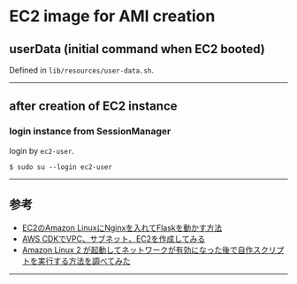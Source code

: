 # EC2 image for AMI creation

## userData (initial command when EC2 booted)

Defined in `lib/resources/user-data.sh`.

---

## after creation of EC2 instance

### login instance from SessionManager

login by `ec2-user`. 

```
$ sudo su --login ec2-user
```

---

## 参考

* [EC2のAmazon LinuxにNginxを入れてFlaskを動かす方法](https://zenn.dev/century/articles/6b7d6ad29605f8)
* [AWS CDKでVPC、サブネット、EC2を作成してみる](https://dev.classmethod.jp/articles/aws-cdk-vpc-subnet-ec2/)
* [Amazon Linux 2 が起動してネットワークが有効になった後で自作スクリプトを実行する方法を調べてみた](https://dev.classmethod.jp/articles/sugano-046-al2-systemd/)

---
